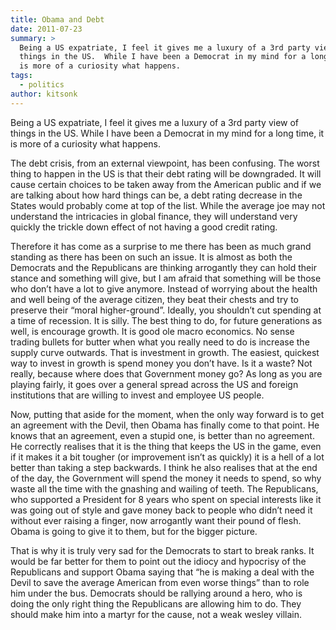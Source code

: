 ```yaml
---
title: Obama and Debt
date: 2011-07-23
summary: >
  Being a US expatriate, I feel it gives me a luxury of a 3rd party view of
  things in the US.  While I have been a Democrat in my mind for a long time,it
  is more of a curiosity what happens.
tags:
  - politics
author: kitsonk
---
```


Being a US expatriate, I feel it gives me a luxury of a 3rd party view of things in the US. While I have been a Democrat
in my mind for a long time, it is more of a curiosity what happens.

The debt crisis, from an external viewpoint, has been confusing. The worst thing to happen in the US is that their debt
rating will be downgraded. It will cause certain choices to be taken away from the American public and if we are talking
about how hard things can be, a debt rating decrease in the States would probably come at top of the list. While the
average joe may not understand the intricacies in global finance, they will understand very quickly the trickle down
effect of not having a good credit rating.

Therefore it has come as a surprise to me there has been as much grand standing as there has been on such an issue. It
is almost as both the Democrats and the Republicans are thinking arrogantly they can hold their stance and something
will give, but I am afraid that something will be those who don’t have a lot to give anymore. Instead of worrying about
the health and well being of the average citizen, they beat their chests and try to preserve their “moral
higher-ground”. Ideally, you shouldn’t cut spending at a time of recession. It is silly. The best thing to do, for
future generations as well, is encourage growth. It is good ole macro economics. No sense trading bullets for butter
when what you really need to do is increase the supply curve outwards. That is investment in growth. The easiest,
quickest way to invest in growth is spend money you don’t have. Is it a waste? Not really, because where does that
Government money go? As long as you are playing fairly, it goes over a general spread across the US and foreign
institutions that are willing to invest and employee US people.

Now, putting that aside for the moment, when the only way forward is to get an agreement with the Devil, then Obama has
finally come to that point. He knows that an agreement, even a stupid one, is better than no agreement. He correctly
realises that it is the thing that keeps the US in the game, even if it makes it a bit tougher (or improvement isn’t as
quickly) it is a hell of a lot better than taking a step backwards. I think he also realises that at the end of the day,
the Government will spend the money it needs to spend, so why waste all the time with the gnashing and wailing of teeth.
The Republicans, who supported a President for 8 years who spent on special interests like it was going out of style and
gave money back to people who didn’t need it without ever raising a finger, now arrogantly want their pound of flesh.
Obama is going to give it to them, but for the bigger picture.

That is why it is truly very sad for the Democrats to start to break ranks. It would be far better for them to point out
the idiocy and hypocrisy of the Republicans and support Obama saying that “he is making a deal with the Devil to save
the average American from even worse things” than to role him under the bus. Democrats should be rallying around a hero,
who is doing the only right thing the Republicans are allowing him to do. They should make him into a martyr for the
cause, not a weak wesley villain.
